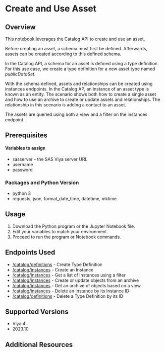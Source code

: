 # Create and Use Asset

## Overview

This notebook leverages the Catalog API to create and use an asset.

Before creating an asset, a schema must first be defined. Afterwards, assets can be created according to this defined schema.

In the Catalog API, a schema for an asset is defined using a type definition. For this use case, we create a type definition for a new asset type named *publicDataSet*.

With the schema defined, assets and relationships can be created using instances endpoints. In the Catalog AP, an instance of an asset type is known as an entity. The scenario shows both how to create a single asset and how to use an archive to create or update assets and relationships. The relationship in this scenario is adding a contact to an asset.

The assets are queried using both a view and a filter on the instances endpoint.

## Prerequisites

#### Variables to assign

- sasserver - the SAS Viya server URL
- username
- password

### Packages and Python Version
- python 3
- requests, json,  format_date_time, datetime, mktime

## Usage
1. Download the Python program or the Jupyter Notebook file.
2. Edit your variables to match your environment.
3. Proceed to run the program or Notebook commands.

## Endpoints Used

- [/catalog/definitions](https://developer.sas.com/apis/rest/DataManagement/#create-a-type-definition) - Create Type Definition
- [/catalog/instances](https://developer.sas.com/apis/rest/DataManagement/#create-an-instance) - Create an Instance
- [/catalog/instances](https://developer.sas.com/apis/rest/DataManagement/#get-a-list-of-instances) - Get a list of Instances using a filter
- [/catalog/instances](https://developer.sas.com/apis/rest/DataManagement/#create-or-update-objects-from-an-archive) - Create or update objects from an archive
- [/catalog/instances](https://developer.sas.com/apis/rest/DataManagement/#get-an-archive-of-objects-based-on-a-view) - Get an archive of objects based on a view
- [/catalog/instances](https://developer.sas.com/apis/rest/DataManagement/#delete-an-instance-by-its-instance-id) - Delete an Instance by its Instance ID
- [/catalog/definitions](https://developer.sas.com/apis/rest/DataManagement/#delete-a-type-definition-by-its-id) - Delete a Type Definition by its ID

## Supported Versions

- Viya 4
- 2023.10

## Additional Resources

